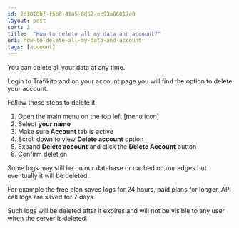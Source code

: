 ```yaml
---
id: 2d1818bf-f5b8-41a5-8d62-ec93a86017e0
layout: post
sort: 1
title:  "How to delete all my data and account?"
uri: how-to-delete-all-my-data-and-account
tags: [account]
---
```


You can delete all your data at any time. 

Login to Trafikito and on your account page you will find the option to
delete your account. 

Follow these steps to delete it:

<!--more-->

1. Open the main menu on the top left [menu icon]
2. Select **your name**
3. Make sure **Account** tab is active
4. Scroll down to view **Delete account** option
5. Expand **Delete account** and click the **Delete Account** button
6. Confirm deletion


Some logs may still be on our database or cached on our edges but eventually it will be deleted. 

For example the free plan saves logs for 24 hours, paid plans for longer. API call logs are saved for 7 days. 

Such logs will be deleted after it expires and will not be visible to any user when the server is deleted.

